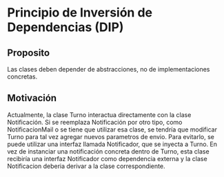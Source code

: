 # Principio de Inversión de Dependencias (DIP) #

## Proposito ##

Las clases deben depender de abstracciones, no de implementaciones concretas.

## Motivación ##

Actualmente, la clase Turno interactua directamente con la clase Notificación. Si se reemplaza Notificación por otro tipo, como NotificacionMail o se tiene que utilizar esa clase, se tendría que modificar Turno para tal vez agregar nuevos parametros de envio. Para evitarlo, se puede utilizar una interfaz llamada Notificador, que se inyecta a Turno. En vez de instanciar una notificación concreta dentro de Turno, esta clase recibiría una interfaz Notificador como dependencia externa y la clase Notificacion deberia derivar a la clase correspondiente.



